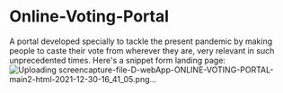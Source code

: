 # Online-Voting-Portal
A portal developed specially to tackle the present pandemic by making people to caste their vote from wherever they are, very relevant in such unprecedented times.
Here's a snippet form landing page: 
![Uploading screencapture-file-D-webApp-ONLINE-VOTING-PORTAL-main2-html-2021-12-30-16_41_05.png…]()
